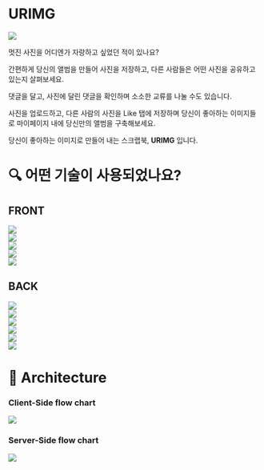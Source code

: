 # URIMG

![](https://i.imgur.com/NxdvUdo.png)

멋진 사진을 어디엔가 자랑하고 싶었던 적이 있나요?   

간편하게 당신의 앨범을 만들어 사진을 저장하고, 다른 사람들은 어떤 사진을 공유하고 있는지 살펴보세요.  
   
댓글을 달고, 사진에 달린 댓글을 확인하며 소소한 교류를 나눌 수도 있습니다.
   
사진을 업로드하고, 다른 사람의 사진을 Like 탭에 저장하며 당신이 좋아하는 이미지들로 마이페이지 내에 당신만의 앨범을 구축해보세요.   
   
당신이 좋아하는 이미지로 만들어 내는 스크랩북, **URIMG** 입니다.
   

# 🔍️  어떤 기술이 사용되었나요?

## FRONT
![](https://img.shields.io/badge/FRONT-REACT-9cf?style=for-the-badge&logo=react)  
![](https://img.shields.io/badge/FRONT-REACT_HOOKS-9cf?style=for-the-badge&logo=react)   
![](https://img.shields.io/badge/FRONT-REACT_ROUTER-CA4245?style=for-the-badge&logo=react-router)   
![](https://img.shields.io/badge/FRONT-REDUX-764ABC?style=for-the-badge&logo=redux)  
![](https://img.shields.io/badge/FRONT-axios-blueviolet?style=for-the-badge&logo=appveyor)

## BACK
![](https://img.shields.io/badge/BACK-node_js-339933?style=for-the-badge&logo=node.js)   
![](https://img.shields.io/badge/BACK-Express_js-FFDA44?style=for-the-badge&logo=express)   
![](https://img.shields.io/badge/BACK-Sequelize-258FFA?style=for-the-badge&logo=appveyor)   
![](https://img.shields.io/badge/BACK-MySQL-4479A1?style=for-the-badge&logo=mysql)   
![](https://img.shields.io/badge/BACK-JWT-000000?style=for-the-badge&logo=json-web-tokens)   
![](https://img.shields.io/badge/BACK-AMAZON_AWS-232F3E?style=for-the-badge&logo=amazon-aws)   

# 🔨 Architecture

### Client-Side flow chart
![](https://i.imgur.com/Ol0hk3B.jpg)

### Server-Side flow chart
![](https://i.imgur.com/sNqzFNn.jpg)
